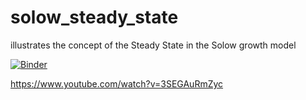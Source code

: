 # solow_steady_state
illustrates the concept of the Steady State in the Solow growth model

[![Binder](https://mybinder.org/badge_logo.svg)](https://mybinder.org/v2/gh/knutniemann/solow_steady_state/HEAD)

https://www.youtube.com/watch?v=3SEGAuRmZyc
